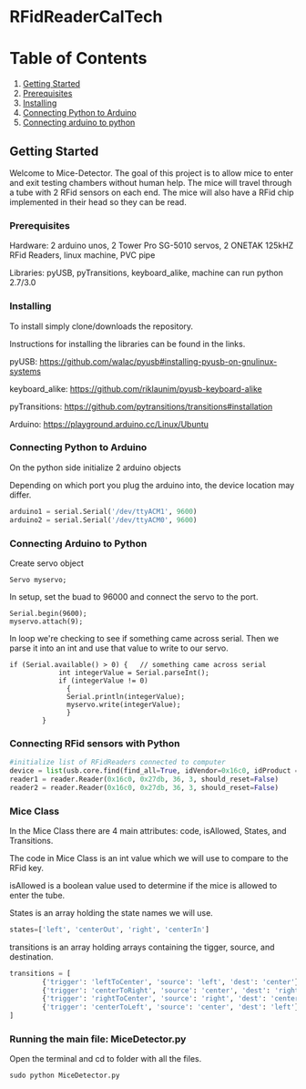 # RFidReaderCalTech

# Table of Contents
1. [Getting Started](#getting-started)
2. [Prerequisites](#prerequisites)
3. [Installing](#installing)
4. [Connecting Python to Arduino](#connecting-python-to-arduino)
5. [Connecting arduino to python](#connecting-python-to-arduino)


## Getting Started

Welcome to Mice-Detector. The goal of this project is to allow mice to enter and exit testing chambers without human help. The mice will travel through a tube with 2 RFid sensors on each end. The mice will also have a RFid chip implemented in their head so they can be read. 


### Prerequisites

Hardware: 2 arduino unos, 2 Tower Pro SG-5010 servos, 2 ONETAK 125kHZ RFid Readers, linux machine, PVC pipe

Libraries: pyUSB, pyTransitions, keyboard_alike, machine can run python 2.7/3.0

### Installing

To install simply clone/downloads the repository.

Instructions for installing the libraries can be found in the links.

pyUSB: https://github.com/walac/pyusb#installing-pyusb-on-gnulinux-systems

keyboard_alike: https://github.com/riklaunim/pyusb-keyboard-alike

pyTransitions: https://github.com/pytransitions/transitions#installation

Arduino: https://playground.arduino.cc/Linux/Ubuntu

### Connecting Python to Arduino

On the python side initialize 2 arduino objects

Depending on which port you plug the arduino into, the device location may differ. 
```python
arduino1 = serial.Serial('/dev/ttyACM1', 9600)
arduino2 = serial.Serial('/dev/ttyACM0', 9600)
```

### Connecting Arduino to Python

Create servo object
```arduino
Servo myservo;
```

In setup, set the buad to 96000 and connect the servo to the port.
```arduino
Serial.begin(9600); 
myservo.attach(9);
```
In loop we're checking to see if something came across serial. Then we parse it into an int and use that value to write to our servo.
```arduino
if (Serial.available() > 0) {   // something came across serial
            int integerValue = Serial.parseInt();
            if (integerValue != 0)
              {
              Serial.println(integerValue);
              myservo.write(integerValue);
              }
        }
```

### Connecting RFid sensors with Python

```python
#initialize list of RFidReaders connected to computer
device = list(usb.core.find(find_all=True, idVendor=0x16c0, idProduct = 0x27db))
reader1 = reader.Reader(0x16c0, 0x27db, 36, 3, should_reset=False)
reader2 = reader.Reader(0x16c0, 0x27db, 36, 3, should_reset=False)
```

### Mice Class

In the Mice Class there are 4 main attributes: code, isAllowed, States, and Transitions.

The code in Mice Class is an int value which we will use to compare to the RFid key.

isAllowed is a boolean value used to determine if the mice is allowed to enter the tube.

States is an array holding the state names we will use.
```python
states=['left', 'centerOut', 'right', 'centerIn']
```
transitions is an array holding arrays containing the tigger, source, and destination.
```python
transitions = [
        {'trigger': 'leftToCenter', 'source': 'left', 'dest': 'center'},
        {'trigger': 'centerToRight', 'source': 'center', 'dest': 'right'},
        {'trigger': 'rightToCenter', 'source': 'right', 'dest': 'center'},
        {'trigger': 'centerToLeft', 'source': 'center', 'dest': 'left'}
]
```

### Running the main file: MiceDetector.py

Open the terminal and cd to folder with all the files.

```terminal
sudo python MiceDetector.py
```
